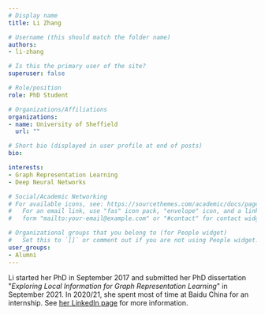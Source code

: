 ```yaml
---
# Display name
title: Li Zhang

# Username (this should match the folder name)
authors:
- li-zhang

# Is this the primary user of the site?
superuser: false

# Role/position
role: PhD Student

# Organizations/Affiliations
organizations:
- name: University of Sheffield
  url: ""

# Short bio (displayed in user profile at end of posts)
bio: 

interests:
- Graph Representation Learning
- Deep Neural Networks

# Social/Academic Networking
# For available icons, see: https://sourcethemes.com/academic/docs/page-builder/#icons
#   For an email link, use "fas" icon pack, "envelope" icon, and a link in the
#   form "mailto:your-email@example.com" or "#contact" for contact widget.

# Organizational groups that you belong to (for People widget)
#   Set this to `[]` or comment out if you are not using People widget.
user_groups:
- Alumni
---
```


Li started her PhD in September 2017 and submitted her PhD dissertation "*Exploring Local Information for Graph Representation Learning*" in September 2021. In 2020/21, she spent most of time at Baidu China for an internship. See [her LinkedIn page](https://www.linkedin.com/in/li-zhang-8a0b161b1/?originalSubdomain=uk) for more information.

